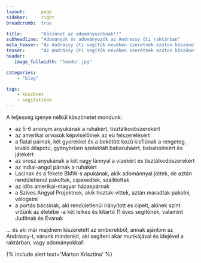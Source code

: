 ```yaml
---
layout:      page
sidebar:     right
breadcrumb:  true

title:       "Köszönet az adományozóknak!!"
subheadline: "Adományok és adományozók az Andrassy úti raktárban"
meta_teaser: "Az Andrássy úti segítők nevében szeretnék ezúton köszönetet mondani az adományozóknak, akikkel a nyüzsgés miatt alig tudtunk szót váltani!"
teaser:      "Az Andrássy úti segítők nevében szeretnék ezúton köszönetet mondani az adományozóknak, akikkel a nyüzsgés miatt alig tudtunk szót váltani!"
header:
   image_fullwidth: "header.jpg"

categories:
    - "blog"

tags:
    - köszönet
    - segítettünk
---
```


A teljesség igénye nélkül köszönetet mondunk:

- az 5-6 anonym anyukának a ruhákért, tisztálkodószerekért
- az amerikai orvosok képviselőinek az eü felszerélésért
- a fiatal párnak, két gyerekkel és a bekötött kezű kisfiúnak a rengeteg, kiváló állapotú, gyönyörűen szelektált babaruháért, babaholmiért és játékért
- az orosz anyukának a két nagy lánnyal a vizekért és tisztálkodószerekért
- az indiai-angol párnak a ruhákért
- Lacinak és a fekete BMW-s apukának, akik adománnyal jöttek, de aztán rendületlenül pakoltak, cipekedtek, szállítottak
- az idős amerikai-magyar házaspárnak
- a Szíves Angyal Projektnek, akik hoztak-vittek, aztán maradtak pakolni, válogatni
- a portás bácsinak, aki rendületlenül irányított és cipelt, akinek színt vittünk az életébe
-a két lelkes és kitartó 11 éves segítőnek, valamint Juditnak és Évának

... és aki már majdnem kiszeretett az emberekből, annak ajánlom az Andrássy-t, várunk mindenkit, aki segíteni akar munkájával és idejével a raktárban, vagy adományokkal!

{% include alert text='Marton Krisztina' %}
